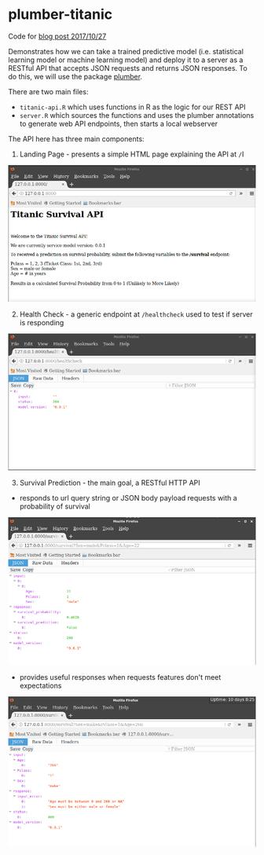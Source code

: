 # plumber-titanic

Code for [blog post 2017/10/27](https://raybuhr.github.io/2017/10/making-predictions-over-http/)

Demonstrates how we can take a trained predictive model (i.e. statistical learning model or machine learning model) and deploy it to a server as a RESTful API that accepts JSON requests and returns JSON responses. To do this, we will use the package [plumber](https://www.rplumber.io/).

There are two main files:

- `titanic-api.R` which uses functions in R as the logic for our REST API
- `server.R` which sources the functions and uses the plumber annotations to generate web API endpoints, then starts a local webserver

The API here has three main components:

1. Landing Page - presents a simple HTML page explaining the API at `/`I

![](screenshots/plumber_landing_page_screenshot.png)

2. Health Check - a generic endpoint at `/healthcheck` used to test if server is responding

![](screenshots/plumber_healthcheck_screenshot.png)

3. Survival Prediction - the main goal, a RESTful HTTP API 

  - responds to url query string or JSON body payload requests with a probability of survival

![](screenshots/plumber_survival_prediction_screenshot.png)

  - provides useful responses when requests features don't meet expectations

![](screenshots/plumber_survival_error_screenshot.png)


